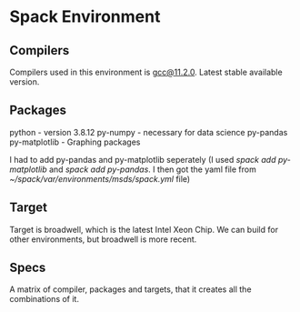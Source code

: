 # Spack Environment

## Compilers
Compilers used in this environment is gcc@11.2.0. Latest stable available version.

## Packages
python - version 3.8.12
py-numpy - necessary for data science
py-pandas 
py-matplotlib - Graphing packages

I had to add py-pandas and py-matplotlib seperately (I used *spack add py-matplotlib* and *spack add py-pandas*. I then got the yaml file from _~/spack/var/environments/msds/spack.yml_ file)


## Target
Target is broadwell, which is the latest Intel Xeon Chip. We can build for other environments, but broadwell is more recent.

## Specs
  A matrix of compiler, packages and targets, that it creates all the combinations of it.
  

